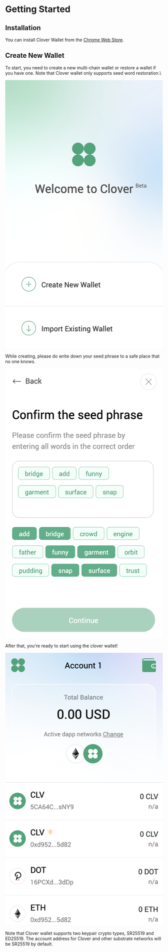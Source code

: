 # Getting Started

## Installation

You can install Clover Wallet from the [Chrome Web Store](https://chrome.google.com/webstore/detail/clover-wallet/nhnkbkgjikgcigadomkphalanndcapjk).

## Create New Wallet

To start, you need to create a new multi-chain wallet or restore a wallet if you have one. Note that Clover wallet only supports seed word restoration.\


![](<../../.gitbook/assets/image (37).png>)

While creating, please do write down your seed phrase to a safe place that no one knows.

![](<../../.gitbook/assets/image (38).png>)

After that, you're ready to start using the clover wallet!

![](<../../.gitbook/assets/image (60).png>)



Note that Clover wallet supports two keypair crypto types, SR25519 and ED25519. The account address for Clover and other substrate networks will be SR25519 by default.



